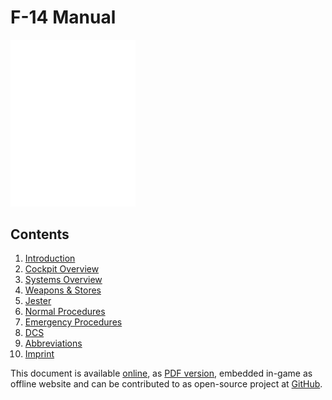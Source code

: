 # F-14 Manual

<!-- markdownlint-disable MD033 -->
<img class="line_art_logo" alt="F14 Line Art" width="200" src="img/f14line.svg">
<!-- markdownlint-enable MD033 -->

## Contents

1. [Introduction](intro/introduction.md)
2. [Cockpit Overview](cockpit/overview.md)
3. [Systems Overview](systems/overview.md)
4. [Weapons & Stores](stores/overview.md)
5. [Jester](jester/overview.md)
6. [Normal Procedures](procedures/overview.md)
7. [Emergency Procedures](emergency_procedures/overwiew.md)
8. [DCS](dcs/overview.md)
9. [Abbreviations](abbreviations.md)
10. [Imprint](imprint.md)

<!-- markdown-link-check-disable -->
This document is available [online](https://f4.manuals.heatblur.se/),
as [PDF version](https://github.com/Heatblur-Simulations/f-4e-manual/releases),
embedded in-game as offline website and can be contributed to as
open-source project at [GitHub](https://github.com/Heatblur-Simulations/f-4e-manual).
<!-- markdown-link-check-enable -->
